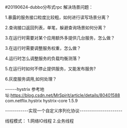 #20190624-dubbo分布式rpc 
解决场景问题： 

1.暴露的服务接口粒度比较粗，如何进行读写场景分离？

2.查询接口返回列表，单笔，躲避查询场景如何分离？

3.在运行时需要对某个应用额外多提供几台服务，怎么做？

3.在运行时需要调整服务权重，怎么做？

4.运行时怎么调整服务的负载均衡测落？

5.在运行时如何不停止提供服务，又能发布服务?

6.灰度服务调用,如何处理？


------hystrix   参考地址:https://blog.csdn.net/MrSpirit/article/details/80401588
<dependency>
	<groupId>com.netflix.hystrix</groupId>
	<artifactId>hystrix-core</artifactId>
	<version>1.5.9</version>
</dependency>


------------实现一个自定义序列化协议----------------------


线程模式：
1.网络IO线程
2.业务线程